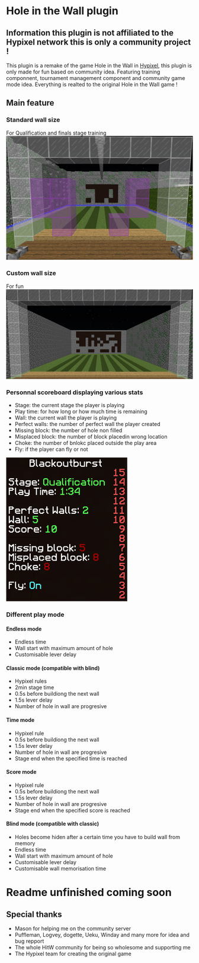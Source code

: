 # Hole in the Wall plugin

## Information this plugin is not affiliated to the Hypixel network this is only a community project !

This plugin is a remake of the game Hole in the Wall in [Hypixel](https://hypixel.net),
this plugin is only made for fun based on community idea. Featuring training componnent, tournament management component and community game mode idea.
Everything is realted to the original Hole in the Wall game !

## Main feature

### Standard wall size
For Qualification and finals stage training
![stdsize](/readme/stdsize.PNG)

### Custom wall size
For fun
![custom](/readme/customsize.PNG)

### Personnal scoreboard displaying various stats
* Stage: the current stage the player is playing
* Play time: for how long or how much time is remaining
* Wall: the current wall the player is playing
* Perfect walls: the number of perfect wall the player created
* Missing block: the number of hole non filled
* Misplaced block: the number of block placedin wrong location
* Choke: the number of bnlokc placed outside the play area
* Fly: if the player can fly or not

![scoreboard](/readme/scoreboard.PNG)

### Different play mode

#### Endless mode 
- Endless time
- Wall start with maximum amount of hole
- Customisable lever delay

#### Classic mode (compatible with blind)
- Hypixel rules
- 2min stage time
- 0.5s before buildiong the next wall
- 1.5s lever delay
- Number of hole in wall are progresive

#### Time mode
- Hypixel rule
- 0.5s before buildiong the next wall
- 1.5s lever delay
- Number of hole in wall are progresive
- Stage end when the specified time is reached

#### Score mode
- Hypixel rule
- 0.5s before buildiong the next wall
- 1.5s lever delay
- Number of hole in wall are progresive
- Stage end when the specified score is reached

#### Blind mode (compatible with classic)
- Holes become hiden after a certain time you have to build wall from memory
- Endless time
- Wall start with maximum amount of hole
- Customisable lever delay
- Customisable wall memorisation time


# Readme unfinished coming soon

## Special thanks
* Mason for helping me on the community server
* Puffleman, Logvey, dogette, Ueku, Winday and many more for idea and bug repport
* The whole HitW community for being so wholesome and supporting me
* The Hypixel team for creating the original game
